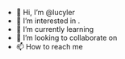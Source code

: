 - 👋 Hi, I’m @lucyler 
- 👀 I’m interested in .
- 🌱 I’m currently learning 
- 💞️ I’m looking to collaborate on 
- 📫 How to reach me 

  
<!---
lucyler/lucyler is a ✨ special ✨ repository because its `README.md` (this file) appears on your GitHub profile.
You can click the Preview link to take a look at your changes.
--->
